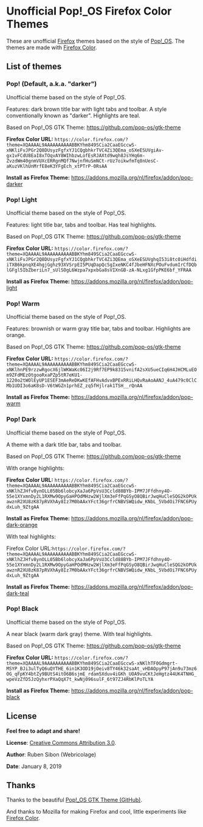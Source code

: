 # Unofficial Pop!_OS Firefox Color Themes

These are unofficial [Firefox](https://www.mozilla.org/firefox/) themes based on the style of [Pop!\_OS](https://system76.com/pop). The themes are made with [Firefox Color](https://color.firefox.com/?theme=XQAAAAL9AAAAAAAAAABBKYhm849SCia2CaaEGccwS-xNKliFvJPGr2Q8DUsyzFgfxYJ1CQgbhkrTVC4Zi3QEma_oSXeESUVgiAv-gx1vFCdU8EaI8xTOqvAY8WIhbzwLofEsRJAXtd9wqh8JsYHq6m-ZvzdWm40gnmVUXcERRgnMQf7NwjnfHuSmNCt-rUz7oikwfmTq8nUesC-aKuzVKlhUnMrfE8eK3YFgEch_xtPTrP-0RsAA).


## List of themes

### Pop! (Default, a.k.a. "darker")

Unofficial theme based on the style of Pop!\_OS.

Features: dark brown title bar with light tabs and toolbar. A style conventionally known as "darker". Highlights are teal.

Based on Pop!_OS GTK Theme: https://github.com/pop-os/gtk-theme

__Firefox Color URL:__ ```https://color.firefox.com/?theme=XQAAAAL9AAAAAAAAAABBKYhm849SCia2CaaEGccwS-xNKliFvJPGr2Q8DUsyzFgfxYJ1CQgbhkrTVC4Zi3QEma_oSXeESUVgiAv-gx1vFCdU8EaI8xTOqvAY8WIhbzwLofEsRJAXtd9wqh8JsYHq6m-ZvzdWm40gnmVUXcERRgnMQf7NwjnfHuSmNCt-rUz7oikwfmTq8nUesC-aKuzVKlhUnMrfE8eK3YFgEch_xtPTrP-0RsAA```

__Install as Firefox Theme:__ https://addons.mozilla.org/nl/firefox/addon/pop-darker

### Pop! Light

Unofficial theme based on the style of Pop!\_OS.

Features: light title bar, tabs and toolbar. Has teal highlights.

Based on Pop!_OS GTK Theme: https://github.com/pop-os/gtk-theme

__Firefox Color URL:__ ```https://color.firefox.com/?theme=XQAAAAL9AAAAAAAAAABBKYhm849SCia2CaaEGccwS-xNKliFvJPGr2Q8DUsyzFgfxYJ1CQgbhkrTVC4Zi3QEma_oSXeESUVghqI53i8tc0iHdfdiiTXB6kpnqXE4hgjGghz93XVSrpEI5PUqDapQcSgIxeNKC4fJbeHFNXcPOuFvdumIrCfDQblGFgl5IbZberiLn7_sUlSOgL6Wzpa7xpxbGa8sVIXnGB-zA-NLxg1GfpPKE6bf_YFRAA```

__Install as Firefox Theme:__ https://addons.mozilla.org/nl/firefox/addon/pop-light

### Pop! Warm

Unofficial theme based on the style of Pop!\_OS.

Features: brownish or warm gray title bar, tabs and toolbar. Highlights are orange.

Based on Pop!_OS GTK Theme: https://github.com/pop-os/gtk-theme

__Firefox Color URL:__ ```https://color.firefox.com/?theme=XQAAAAL9AAAAAAAAAABBKYhm849SCia2CaaEGccwS-xNKlhnPE9rzzwRgocX6jlWKWaKc06I2j9Rf7EP9k8315vnifA2sXU5ueCIq6H4JHCMLuEOm9ZFdMEzOtgooRxaPZp5tR7eKU1-1220o2tWOlEyUP1ESEF3mAeReDKwKEfAFHvAdvxBPExRRiLHQvRaAoAANJ_4uA479c0ClCMb1UDI3o6aK8sD-V6tWGZn1prhEZ_zq5fHjlrak1TSH__rQnAA```

__Install as Firefox Theme:__ https://addons.mozilla.org/nl/firefox/addon/pop-warm

### Pop! Dark

Unofficial theme based on the style of Pop!\_OS.

A theme with a dark title bar, tabs and toolbar.

Based on Pop!_OS GTK Theme: https://github.com/pop-os/gtk-theme

With orange highlights:

__Firefox Color URL:__ ```https://color.firefox.com/?theme=XQAAAAL9AAAAAAAAAABBKYhm849SCia2CaaEGccwS-xNKlhZJHfv8ynOLL05Bb6lobcyXaJa6PpVsU3Ccld88BYb-IPM7JFfdhny4O-55e1XYxmnDy2L1RXMw9OpyGaHPOdMHzw2WjlXm3eFfPqGSyO8QBirJwqHuCleSQG2kOPUkawznR2XU8zK87pRVXhAy8Iz7M0bAAxYFct36grfrCNBVSWQidw_KNbL_5VbdOi7FNC6PUydxLuh_9ZtgAA```

__Install as Firefox Theme:__ https://addons.mozilla.org/nl/firefox/addon/pop-dark-orange

With teal highlights:

Firefox Color URL:```https://color.firefox.com/?theme=XQAAAAL9AAAAAAAAAABBKYhm849SCia2CaaEGccwS-xNKlhZJHfv8ynOLL05Bb6lobcyXaJa6PpVsU3Ccld88BYb-IPM7JFfdhny4O-55e1XYxmnDy2L1RXMw9OpyGaHPOdMHzw2WjlXm3eFfPqGSyO8QBirJwqHuCleSQG2kOPUkawznR2XU8zK87pRVXhAy8Iz7M0bAAxYFct36grfrCNBVSWQidw_KNbL_5VbdOi7FNC6PUydxLuh_9ZtgAA```

__Install as Firefox Theme:__ https://addons.mozilla.org/nl/firefox/addon/pop-dark-teal

### Pop! Black

Unofficial theme based on the style of Pop!\_OS.

A near black (warm dark gray) theme. With teal highlights.

Based on Pop!_OS GTK Theme: https://github.com/pop-os/gtk-theme

__Firefox Color URL:__ ```https://color.firefox.com/?theme=XQAAAAL9AAAAAAAAAABBKYhm849SCia2CaaEGccwS-xNKlhTF0Gdmgrt-MSYP_BJi3ulTyQ6uQYTHE_6in1K3OD19jOeiv8TY46k32saAt_vHDAOpyP97jAn9u73mz6OG_qFpKY4btZy9BUtS4itO6B6sjmE_rdam5Xduv4iGKh_UOA9vuCKtJeHgtz44UK4TNHG_wpeVzZfD5JzQyhxrPXaQqX7t_kwNj096sulF_6t97ZJ4RbKlPoTLYA```

__Install as Firefox Theme:__ https://addons.mozilla.org/nl/firefox/addon/pop-black

## License

__Feel free to adapt and share!__

__License__: [Creative Commons Attribution 3.0](https://creativecommons.org/licenses/by/3.0/).

__Author__: Ruben Sibon (Webricolage)

__Date__: January 8, 2019

## Thanks

Thanks to the beautiful [Pop!_OS GTK Theme \(GitHub\)](https://github.com/pop-os/gtk-theme).

And thanks to Mozilla for making Firefox and cool, little experiments like [Firefox Color](https://testpilot.firefox.com/experiments/color).
